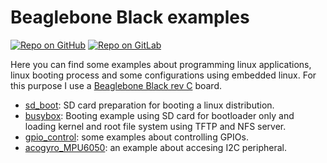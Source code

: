 # Beaglebone Black examples

[![Repo on GitHub](https://img.shields.io/badge/repo-GitHub-3D76C2.svg)](https://github.com/maherme/beaglebone-black-examples)
[![Repo on GitLab](https://img.shields.io/badge/repo-GitLab-6C488A.svg)](https://gitlab.com/maherme/beaglebone-black-examples)

Here you can find some examples about programming linux applications, linux booting process and some configurations using embedded linux. For this purpose I use a [Beaglebone Black rev C](https://beagleboard.org/black) board.

- [sd_boot](sd_boot): SD card preparation for booting a linux distribution.
- [busybox](busybox): Booting example using SD card for bootloader only and loading kernel and root file system using TFTP and NFS server.
- [gpio_control](gpio_control): some examples about controlling GPIOs.
- [acogyro_MPU6050](acogyro_MPU6050): an example about accesing I2C peripheral.
